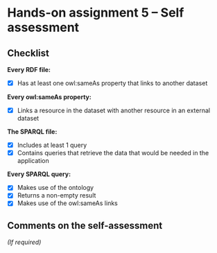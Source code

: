 # Hands-on assignment 5 – Self assessment

## Checklist

**Every RDF file:**

- [X] Has at least one owl:sameAs property that links to another dataset

**Every owl:sameAs property:**

- [X] Links a resource in the dataset with another resource in an external dataset

**The SPARQL file:**

- [X] Includes at least 1 query
- [X] Contains queries that retrieve the data that would be needed in the application

**Every SPARQL query:**

- [X] Makes use of the ontology
- [X] Returns a non-empty result
- [X] Makes use of the owl:sameAs links

## Comments on the self-assessment
_(If required)_